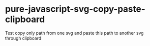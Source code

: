 # pure-javascript-svg-copy-paste-clipboard
Test copy only path from one svg and paste this path to another svg through clipboard
